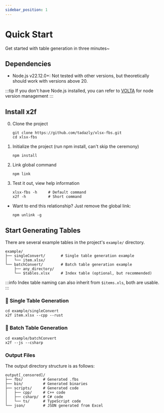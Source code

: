 ```yaml
---
sidebar_position: 1
---
```


# Quick Start

Get started with table generation in three minutes~

## Dependencies

- Node.js v22.12.0+: Not tested with other versions, but theoretically should work with versions above 20.

:::tip
If you don't have Node.js installed, you can refer to [VOLTA](https://docs.volta.sh/guide/getting-started) for node version management
:::

## Install x2f

0. Clone the project

    ```shell
    git clone https://github.com/tadazly/xlsx-fbs.git
    cd xlsx-fbs
    ```

1. Initialize the project (run npm install, can't skip the ceremony)

    ```shell
    npm install
    ```

2. Link global command

    ```shell
    npm link
    ```

3. Test it out, view help information

    ```shell
    xlsx-fbs -h     # Default command
    x2f -h          # Short command
    ```

- Want to end this relationship? Just remove the global link:

    ```shell
    npm unlink -g
    ```

## Start Generating Tables

There are several example tables in the project's `example/` directory.

```
example/
├── singleConvert/       # Single table generation example
│   └── item.xlsx/        
└── batchConvert/        # Batch table generation example
    ├── any_directory/           
    └── $tables.xlsx     # Index table (optional, but recommended)
```

:::info
Index table naming can also inherit from `$items.xls`, both are usable.
:::

### 🎯 Single Table Generation

```shell
cd example/singleConvert
x2f item.xlsx --cpp --rust
```

### 🎯 Batch Table Generation

```shell
cd example/batchConvert
x2f --js --csharp
```

### Output Files

The output directory structure is as follows:

```
output[_censored]/
├── fbs/         # Generated .fbs
├── bin/         # Generated binaries
├── scripts/     # Generated code
│   ├── cpp/     # C++ code
│   ├── csharp/  # C# code
│   └── ts/      # TypeScript code
└── json/        # JSON generated from Excel
```
